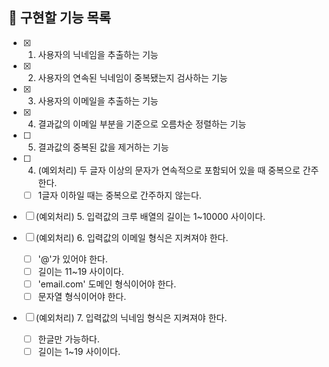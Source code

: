 ## 📌 구현할 기능 목록

- [x] 1. 사용자의 닉네임을 추출하는 기능
- [x] 2. 사용자의 연속된 닉네임이 중복됐는지 검사하는 기능
- [x] 3. 사용자의 이메일을 추출하는 기능
- [x] 4. 결과값의 이메일 부분을 기준으로 오름차순 정렬하는 기능
- [ ] 5. 결과값의 중복된 값을 제거하는 기능
- [ ] 4. (예외처리) 두 글자 이상의 문자가 연속적으로 포함되어 있을 때 중복으로 간주한다.

  - [ ] 1글자 이하일 때는 중복으로 간주하지 않는다.

- [ ] (예외처리) 5. 입력값의 크루 배열의 길이는 1~10000 사이이다.
- [ ] (예외처리) 6. 입력값의 이메일 형식은 지켜져야 한다.

  - [ ] '@'가 있어야 한다.
  - [ ] 길이는 11~19 사이이다.
  - [ ] 'email.com' 도메인 형식이어야 한다.
  - [ ] 문자열 형식이어야 한다.

- [ ] (예외처리) 7. 입력값의 닉네임 형식은 지켜져야 한다.

  - [ ] 한글만 가능하다.
  - [ ] 길이는 1~19 사이이다.
